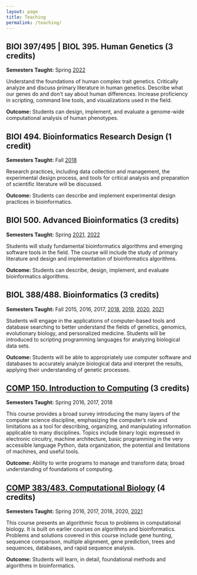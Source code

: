 ```yaml
---
layout: page
title: Teaching
permalink: /teaching/
---
```


## BIOI 397/495 | BIOL 395. Human Genetics (3 credits)

**Semesters Taught:** Spring [2022](https://hwheeler01.github.io/syllabi/BIOI397_495_BIOL395_Wheeler_Spring2022.pdf)

Understand the foundations of human complex trait genetics. Critically analyze and discuss primary literature in human genetics. Describe what our genes do and don't say about human differences. Increase proficiency in scripting, command line tools, and visualizations used in the field. 

**Outcome:** Students can design, implement, and evaluate a genome-wide computational analysis of human phenotypes.

## BIOI 494. Bioinformatics Research Design (1 credit) 

**Semesters Taught:** Fall [2018](https://hwheeler01.github.io/syllabi/Syllabus_BIOI494_Fall2018.pdf)

Research practices, including data collection and management, the experimental design process, and tools for critical analysis and preparation of scientific literature will be discussed.

**Outcome:** Students can describe and implement experimental design practices in bioinformatics.


## BIOI 500. Advanced Bioinformatics (3 credits) 

**Semesters Taught:** Spring [2021](https://hwheeler01.github.io/syllabi/BIOI500_Wheeler_Spring2021.pdf), [2022](https://hwheeler01.github.io/syllabi/BIOI500_Wheeler_Spring2022.pdf)

Students will study fundamental bioinformatics algorithms and emerging software tools in the field. The course will include the study of primary literature and design and implementation of bioinformatics algorithms.

**Outcome:** Students can describe, design, implement, and evaluate bioinformatics algorithms.

## BIOL 388/488. Bioinformatics (3 credits) 

**Semesters Taught:** Fall 2015, 2016, 2017, [2018](https://hwheeler01.github.io/syllabi/BIOL388-Wheeler-Fall2018.pdf), [2019](https://hwheeler01.github.io/syllabi/BIOL388-Wheeler-Fall2019.pdf), [2020](https://hwheeler01.github.io/syllabi/BIOL388-Wheeler-Fall2020.pdf), [2021](https://hwheeler01.github.io/syllabi/BIOL388-488-Wheeler-Fall2021.pdf)
	
Students will engage in the applications of computer-based tools and database searching to better understand the fields of genetics, genomics, evolutionary biology, and personalized medicine. Students will be introduced to scripting programming languages for analyzing biological data sets.

**Outcome:** Students will be able to appropriately use computer software and databases to accurately analyze biological data and interpret the results, applying their understanding of genetic processes.

## [COMP 150. Introduction to Computing](https://hwheeler01.github.io/comp150/) (3 credits)

**Semesters Taught:** Spring 2016, 2017, 2018

This course provides a broad survey introducing the many layers of the computer science discipline, emphasizing the computer’s role and limitations as a tool for describing, organizing, and manipulating information applicable to many disciplines. Topics include binary logic expressed in electronic circuitry, machine architecture, basic programming in the very accessible language Python, data organization, the potential and limitations of machines, and useful tools.

**Outcome:** Ability to write programs to manage and transform data; broad understanding of foundations of computing.

## [COMP 383/483. Computational Biology](https://hwheeler01.github.io/CompBio/) (4 credits)

**Semesters Taught:** Spring 2016, 2017, 2018, 2020, [2021](https://hwheeler01.github.io/syllabi/COMP383-483_Wheeler_Spring2021.pdf)

This course presents an algorithmic focus to problems in computational biology. It is built on earlier courses on algorithms and bioinformatics. Problems and solutions covered in this course include gene hunting, sequence comparison, multiple alignment, gene prediction, trees and sequences, databases, and rapid sequence analysis.

**Outcome:** Students will learn, in detail, foundational methods and algorithms in bioinformatics.



